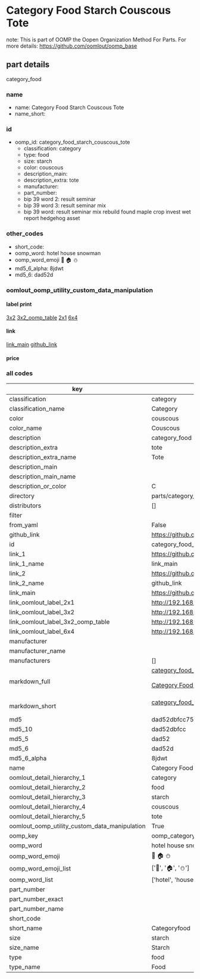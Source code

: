 # Category Food Starch Couscous Tote  

note: This is part of OOMP the Oopen Organization Method For Parts. For more details: https://github.com/oomlout/oomp_base

##  part details



category_food

### name
* name: Category Food Starch Couscous Tote
* name_short: 
### id
* oomp_id: category_food_starch_couscous_tote
  * classification: category
  * type: food
  * size: starch
  * color: couscous
  * description_main: 
  * description_extra: tote
  * manufacturer: 
  * part_number: 
  * bip 39 word 2: result seminar
  * bip 39 word 3: result seminar mix
  * bip 39 word: result seminar mix rebuild found maple crop invest wet report hedgehog asset

### other_codes
* short_code: 
* oomp_word: hotel house snowman
* oomp_word_emoji :hotel: :house: :snowman:
* md5_6_alpha: 8jdwt
* md5_6: dad52d






### oomlout_oomp_utility_custom_data_manipulation
#### label print
[3x2](http://192.168.1.245:1112/?label=oomp%208jdwt)
[3x2_oomp_table](http://192.168.1.107:1112/?label=oomp%208jdwt)
[2x1](http://192.168.1.242:1112/?label=oomp%208jdwt)
[6x4](http://192.168.1.55:1112/?label=oomp%208jdwt)    

#### link

[link_main](https://github.com/oomlout/oomlout_oomp_current_version_messy/tree/main/parts/category_food_starch_couscous_tote) [github_link](https://github.com/oomlout/oomlout_oomp_part_src/tree/main/parts/category_food_starch_couscous_tote)                             

#### price







### all codes 
| key | value |  
| --- | --- |  
| classification | category |  
| classification_name | Category |  
| color | couscous |  
| color_name | Couscous |  
| description | category_food |  
| description_extra | tote |  
| description_extra_name | Tote |  
| description_main |  |  
| description_main_name |  |  
| description_or_color | C  |  
| directory | parts/category_food_starch_couscous_tote |  
| distributors | [] |  
| filter |  |  
| from_yaml | False |  
| github_link | https://github.com/oomlout/oomlout_oomp_part_src/tree/main/parts/category_food_starch_couscous_tote |  
| id | category_food_starch_couscous_tote |  
| link_1 | https://github.com/oomlout/oomlout_oomp_current_version_messy/tree/main/parts/category_food_starch_couscous_tote |  
| link_1_name | link_main |  
| link_2 | https://github.com/oomlout/oomlout_oomp_part_src/tree/main/parts/category_food_starch_couscous_tote |  
| link_2_name | github_link |  
| link_main | https://github.com/oomlout/oomlout_oomp_current_version_messy/tree/main/parts/category_food_starch_couscous_tote |  
| link_oomlout_label_2x1 | http://192.168.1.242:1112/?label=oomp%208jdwt |  
| link_oomlout_label_3x2 | http://192.168.1.245:1112/?label=oomp%208jdwt |  
| link_oomlout_label_3x2_oomp_table | http://192.168.1.107:1112/?label=oomp%208jdwt |  
| link_oomlout_label_6x4 | http://192.168.1.55:1112/?label=oomp%208jdwt |  
| manufacturer |  |  
| manufacturer_name |  |  
| manufacturers | [] |  
| markdown_full | [category_food_starch_couscous_tote](https://github.com/oomlout/oomlout_oomp_current_version_messy/tree/main/parts/category_food_starch_couscous_tote)<br>[](https://github.com/oomlout/oomlout_oomp_current_version_messy/tree/main/parts/category_food_starch_couscous_tote)<br>[Category Food Starch Couscous Tote](https://github.com/oomlout/oomlout_oomp_current_version_messy/tree/main/parts/category_food_starch_couscous_tote)<br><br> |  
| markdown_short | [category_food_starch_couscous_tote](https://github.com/oomlout/oomlout_oomp_current_version_messy/tree/main/parts/category_food_starch_couscous_tote)<br><br> |  
| md5 | dad52dbfcc75e67e1e2e1b351c30e5be |  
| md5_10 | dad52dbfcc |  
| md5_5 | dad52 |  
| md5_6 | dad52d |  
| md5_6_alpha | 8jdwt |  
| name | Category Food Starch Couscous Tote |  
| oomlout_detail_hierarchy_1 | category |  
| oomlout_detail_hierarchy_2 | food |  
| oomlout_detail_hierarchy_3 | starch |  
| oomlout_detail_hierarchy_4 | couscous |  
| oomlout_detail_hierarchy_5 | tote |  
| oomlout_oomp_utility_custom_data_manipulation | True |  
| oomp_key | oomp_category_food_starch_couscous_tote |  
| oomp_word | hotel house snowman |  
| oomp_word_emoji | :hotel: :house: :snowman: |  
| oomp_word_emoji_list | [':hotel:', ':house:', ':snowman:'] |  
| oomp_word_list | ['hotel', 'house', 'snowman'] |  
| part_number |  |  
| part_number_exact |  |  
| part_number_name |  |  
| short_code |  |  
| short_name | Categoryfood |  
| size | starch |  
| size_name | Starch |  
| type | food |  
| type_name | Food |  
